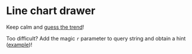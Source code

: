 # Line chart drawer

Keep calm and [guess the trend](https://jenkin.github.io/line-chart-drawer/)!

Too difficult? Add the magic `r` parameter to query string and obtain a hint ([example](https://jenkin.github.io/line-chart-drawer/?r=0.66))!

